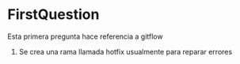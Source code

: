 # FirstQuestion

Esta primera pregunta hace referencia a gitflow

1. Se crea una rama llamada hotfix usualmente para reparar errores
